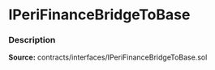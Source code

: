 # IPeriFinanceBridgeToBase

### Description <a id="description"></a>

**Source:** contracts/interfaces/IPeriFinanceBridgeToBase.sol

